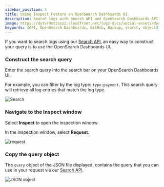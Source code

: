 ```yaml
---
sidebar_position: 5
title: Using Inspect Feature on OpenSearch Dashboards UI
description: Search logs with Search API and OpenSearch Dashboards API
image: https://dytvr9ot2sszz.cloudfront.net/logz-docs/social-assets/docs-social.jpg
keywords: [API, OpenSearch Dashboards, GitHub, Backup, search, object]
---
```





If you want to search logs using our [Search API](https://api-docs.logz.io/docs/category/logz-api/), an easy way to construct your query is to use the OpenSearch Dashboards UI.


 
### Construct the search query

Enter the search query into the search bar on your OpenSearch Dashboards UI.

For example, you can filter by the log type: `type:payment`. This search query will retrieve all log entries that match the log type.

![Search](https://dytvr9ot2sszz.cloudfront.net/logz-docs/api-cookbook/search-api.png)



### Navigate to the Inspect window

Select **Inspect** to open the inspection window.

In the inspection window, select **Request**.

![request](https://dytvr9ot2sszz.cloudfront.net/logz-docs/api-cookbook/inspect-osd.png)


### Copy the query object

The `query` object of the JSON file displayed, contains the query that you can use in your request via our [Search API](https://api-docs.logz.io/docs/category/logz-api/).

![JSON object](https://dytvr9ot2sszz.cloudfront.net/logz-docs/api-cookbook/query-osd.png)

 